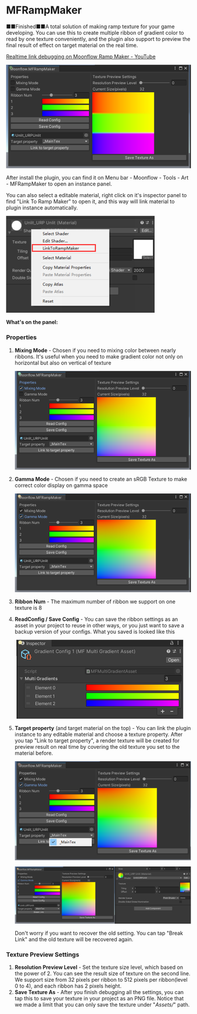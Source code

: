 # MFRampMaker
■■Finished■■A total solution of making ramp texture for your game developing. You can use this to create multiple ribbon of gradient color to read by one texture conveniently, and the plugin also support to preview the final result of effect on target material on the real time.

[Realtime link debugging on Moonflow Ramp Maker - YouTube](https://www.youtube.com/watch?v=7q9NxYDcCi4)

![](https://raw.githubusercontent.com/Reguluz/ImageBed/master/default_panning1.png)

After install the plugin, you can find it on Menu bar - Moonflow - Tools - Art - MFRampMaker to open an instance panel.

You can also select a editable material, right click on it's inspector panel to find "Link To Ramp Maker" to open it, and this way will link material to plugin instance automatically.

![](https://raw.githubusercontent.com/Reguluz/ImageBed/master/MatLink2RampMaker.png)

**What's on the panel:**

### Properties

1. **Mixing Mode** - Chosen if you need to mixing color between nearly ribbons. It's useful when you need to make gradient color not only on horizontal but also on vertical of texture

   ![](https://raw.githubusercontent.com/Reguluz/ImageBed/master/MixingMode.png)

2. **Gamma Mode** - Chosen if you need to create an sRGB Texture to make correct color display on gamma space

   ![](https://raw.githubusercontent.com/Reguluz/ImageBed/master/GammaMode.png)

3. **Ribbon Num** - The maximum number of ribbon we support on one texture is 8

4. **ReadConfig / Save Config** - You can save the ribbon settings as an asset in your project to reuse in other ways, or you just want to save a backup version of your configs. What you saved is looked like this

   ​	![](https://raw.githubusercontent.com/Reguluz/ImageBed/master/GradingConfig.png)

5. **Target property** (and target material on the top) - You can link the plugin instance to any editable material and choose a texture property. After you tap "Link to target property", a render texture will be created for preview result on real time by covering the old texture you set to the material before. 

   ![](https://raw.githubusercontent.com/Reguluz/ImageBed/master/ChooseProperty.png)

   ![](https://raw.githubusercontent.com/Reguluz/ImageBed/master/LinkToProperty.png)

   Don't worry if you want to recover the old setting. You can tap "Break Link" and the old texture will be recovered again.

### Texture Preview Settings

1. **Resolution Preview Level** - Set the texture size level, which based on the power of 2. You can see the result size of texture on the second line. We support size from 32 pixels per ribbon to 512 pixels per ribbon(level 0 to 4), and each ribbon has 2 pixels height.
2. **Save Texture As** - After you finish debugging all the settings, you can tap this to save your texture in your project as an PNG file. Notice that we made a limit that you can only save the texture under "_Assets/_" path.

